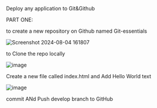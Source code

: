 Deploy any application to Git&Github

PART ONE:

to create a new repository on Github named Git-essentials



![Screenshot 2024-08-04 161807](https://github.com/user-attachments/assets/03e65c57-9648-4c9e-8f81-ae6330563bb3)


to Clone the repo locally

![image](https://github.com/user-attachments/assets/c5c06083-da0b-4bc3-993b-dedba26469d8)


Create a new file called index.html and Add Hello World text 

![image](https://github.com/user-attachments/assets/e9699da9-2706-46f2-8160-bfd3bc9f1127)

commit ANd Push develop branch to GitHub







